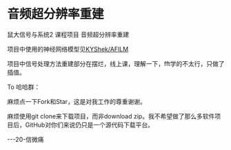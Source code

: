 # 音频超分辨率重建
鼠大信号与系统2 课程项目 音频超分辨率重建

项目中使用的神经网络模型见[KYShek/AFILM](https://github.com/KYShek/AFILM)

项目中信号处理方法重建部分在摆烂，线上课，理解一下，fft学的不太行，只做了插值。

To 哈哈群：

麻烦点一下Fork和Star，这是对我工作的尊重谢谢。

麻烦使用git clone来下载项目，而非download zip。我不希望做了那么多软件项目后，GitHub对你们来说仍只是一个源代码下载平台。

---20-信微痛
